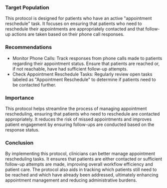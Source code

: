 ### Target Population
This protocol is designed for patients who have an active "appointment reschedule" task. It focuses on ensuring that patients who need to reschedule their appointments are appropriately contacted and that follow-up actions are taken based on their phone call responses.
### Recommendations
- Monitor Phone Calls: Track responses from phone calls made to patients regarding their appointment status. Ensure that patients are reached or, if not reachable, have had sufficient follow-up attempts.
- Check Appointment Reschedule Tasks: Regularly review open tasks labeled as "Appointment Reschedule" to determine if patients need to be contacted further.
### Importance
This protocol helps streamline the process of managing appointment rescheduling, ensuring that patients who need to reschedule are contacted appropriately. It reduces the risk of missed appointments and improves patient engagement by ensuring follow-ups are conducted based on the response status.
### Conclusion
By implementing this protocol, clinicians can better manage appointment rescheduling tasks. It ensures that patients are either contacted or sufficient follow-up attempts are made, improving overall workflow efficiency and patient care. The protocol also aids in tracking which patients still need to be reached and which have already been addressed, ultimately enhancing appointment management and reducing administrative burdens.
